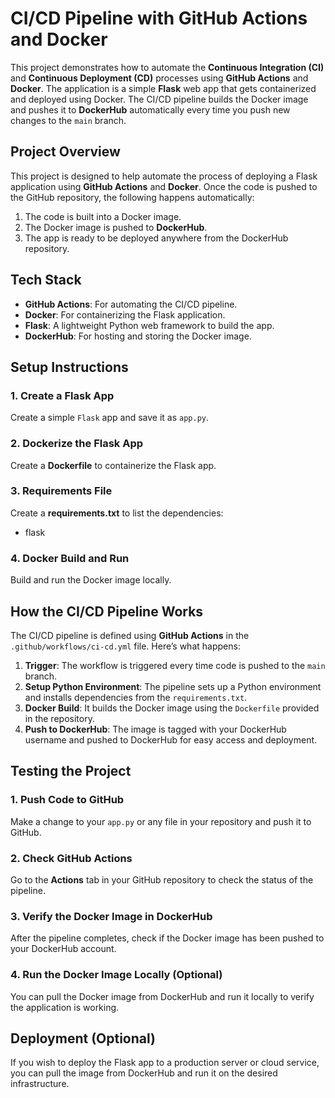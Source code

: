 # CI/CD Pipeline with GitHub Actions and Docker

This project demonstrates how to automate the **Continuous Integration (CI)** and **Continuous Deployment (CD)** processes using **GitHub Actions** and **Docker**. The application is a simple **Flask** web app that gets containerized and deployed using Docker. The CI/CD pipeline builds the Docker image and pushes it to **DockerHub** automatically every time you push new changes to the `main` branch.


## Project Overview

This project is designed to help automate the process of deploying a Flask application using **GitHub Actions** and **Docker**. Once the code is pushed to the GitHub repository, the following happens automatically:
1. The code is built into a Docker image.
2. The Docker image is pushed to **DockerHub**.
3. The app is ready to be deployed anywhere from the DockerHub repository.

## Tech Stack

- **GitHub Actions**: For automating the CI/CD pipeline.
- **Docker**: For containerizing the Flask application.
- **Flask**: A lightweight Python web framework to build the app.
- **DockerHub**: For hosting and storing the Docker image.

## Setup Instructions

### 1. Create a Flask App
   Create a simple `Flask` app and save it as `app.py`.

### 2. Dockerize the Flask App

Create a **Dockerfile** to containerize the Flask app.

### 3. Requirements File
Create a **requirements.txt** to list the dependencies:
- flask

### 4. Docker Build and Run

Build and run the Docker image locally.

## How the CI/CD Pipeline Works

The CI/CD pipeline is defined using **GitHub Actions** in the `.github/workflows/ci-cd.yml` file. Here’s what happens:

1. **Trigger**: The workflow is triggered every time code is pushed to the `main` branch.
2. **Setup Python Environment**: The pipeline sets up a Python environment and installs dependencies from the `requirements.txt`.
3. **Docker Build**: It builds the Docker image using the `Dockerfile` provided in the repository.
4. **Push to DockerHub**: The image is tagged with your DockerHub username and pushed to DockerHub for easy access and deployment.

## Testing the Project

### 1. Push Code to GitHub
   Make a change to your `app.py` or any file in your repository and push it to GitHub.

### 2. Check GitHub Actions
   Go to the **Actions** tab in your GitHub repository to check the status of the pipeline.

### 3. Verify the Docker Image in DockerHub
   After the pipeline completes, check if the Docker image has been pushed to your DockerHub account.

### 4. Run the Docker Image Locally (Optional)
   You can pull the Docker image from DockerHub and run it locally to verify the application is working.

## Deployment (Optional)

If you wish to deploy the Flask app to a production server or cloud service, you can pull the image from DockerHub and run it on the desired infrastructure.


